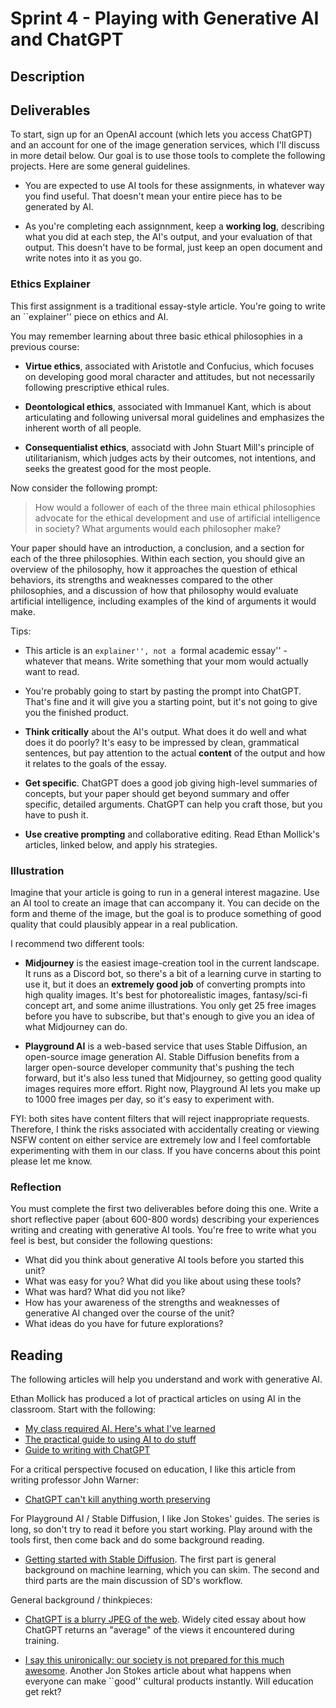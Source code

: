 # Sprint 4 - Playing with Generative AI and ChatGPT



## Description



## Deliverables

To start, sign up for an OpenAI account (which lets you access ChatGPT) and an account for one of the image generation services, which I'll discuss in more detail below. Our goal is to use those tools to complete the following projects. Here are some general guidelines.

- You are expected to use AI tools for these assignments, in whatever way you find useful. That doesn't mean your entire piece has to be generated by AI. 

- As you're completing each assignnment, keep a **working log**, describing what you did at each step, the AI's output, and your evaluation of that output. This doesn't have to be formal, just keep an open document and write notes into it as you go.

### Ethics Explainer

This first assignment is a traditional essay-style article. You're going to write an ``explainer'' piece on ethics and AI. 

You may remember learning about three basic ethical philosophies in a previous course:

- **Virtue ethics**, associated with Aristotle and Confucius, which focuses on developing good moral character and attitudes, but not necessarily following prescriptive ethical rules.

- **Deontological ethics**, associated with Immanuel Kant, which is about articulating and following universal moral guidelines and emphasizes the inherent worth of all people.

- **Consequentialist ethics**, associatd with John Stuart Mill's principle of utilitarianism, which judges acts by their outcomes, not intentions, and seeks the greatest good for the most people.

Now consider the following prompt:

> How would a follower of each of the three main ethical philosophies advocate for the ethical development and use of artificial intelligence in society? What arguments would each philosopher make?

Your paper should have an introduction, a conclusion, and a section for each of the three philosophies. Within each section, you should give an overview of the philosophy, how it approaches the question of ethical behaviors, its strengths and weaknesses compared to the other philosophies, and a discussion of how that philosophy would evaluate artificial intelligence, including examples of the kind of arguments it would make.

Tips:

- This article is an ``explainer'', not a ``formal academic essay'' - whatever that means. Write something that your mom would actually want to read.

- You're probably going to start by pasting the prompt into ChatGPT. That's fine and it will give you a starting point, but it's not going to give you the finished product.

- **Think critically** about the AI's output. What does it do well and what does it do poorly? It's easy to be impressed by clean, grammatical sentences, but pay attention to the actual **content** of the output and how it relates to the goals of the essay.

- **Get specific**. ChatGPT does a good job giving high-level summaries of concepts, but your paper should get beyond summary and offer specific, detailed arguments. ChatGPT can help you craft those, but you have to push it.

- **Use creative prompting** and collaborative editing. Read Ethan Mollick's articles, linked below, and apply his strategies.

### Illustration

Imagine that your article is going to run in a general interest magazine. Use an AI tool to create an image that can accompany it. You can decide on the form and theme of the image, but the goal is to produce something of good quality that could plausibly appear in a real publication.

I recommend two different tools:

- **Midjourney** is the easiest image-creation tool in the current landscape. It runs as a Discord bot, so there's a bit of a learning curve in starting to use it, but it does an **extremely good job** of converting prompts into high quality images. It's best for photorealistic images, fantasy/sci-fi concept art, and some anime illustrations. You only get 25 free images before you have to subscribe, but that's enough to give you an idea of what Midjourney can do.

- **Playground AI** is a web-based service that uses Stable Diffusion, an open-source image generation AI. Stable Diffusion benefits from a larger open-source developer community that's pushing the tech forward, but it's also less tuned that Midjourney, so getting good quality images requires more effort. Right now, Playground AI lets you make up to 1000 free images per day, so it's easy to experiment with.

FYI: both sites have content filters that will reject inappropriate requests. Therefore, I think the risks associated with accidentally creating or viewing NSFW content on either service are extremely low and I feel comfortable experimenting with them in our class. If you have concerns about this point please let me know.


### Reflection

You must complete the first two deliverables before doing this one. Write a short reflective paper (about 600-800 words) describing your experiences writing and creating with generative AI tools. You're free to write what you feel is best, but consider the following questions:

- What did you think about generative AI tools before you started this unit?
- What was easy for you? What did you like about using these tools?
- What was hard? What did you not like?
- How has your awareness of the strengths and weaknesses of generative AI changed over the course of the unit?
- What ideas do you have for future explorations?


## Reading

The following articles will help you understand and work with generative AI.

Ethan Mollick has produced a lot of practical articles on using AI in the classroom. Start with the following:

- [My class required AI. Here's what I've learned](https://oneusefulthing.substack.com/p/my-class-required-ai-heres-what-ive)
- [The practical guide to using AI to do stuff](https://oneusefulthing.substack.com/p/the-practical-guide-to-using-ai-to)
- [Guide to writing with ChatGPT](https://oneusefulthing.substack.com/p/how-to-use-chatgpt-to-boost-your)

For a critical perspective focused on education, I like this article from writing professor John Warner:

- [ChatGPT can't kill anything worth preserving](https://biblioracle.substack.com/p/chatgpt-cant-kill-anything-worth)

For Playground AI / Stable Diffusion, I like Jon Stokes' guides. The series is long, so don't try to read it before you start working. Play around with the tools first, then come back and do some background reading.

- [Getting started with Stable Diffusion](https://www.jonstokes.com/p/getting-started-with-stable-diffusion). The first part is general background on machine learning, which you can skim. The second and third parts are the main discussion of SD's workflow.

General background / thinkpieces:

- [ChatGPT is a blurry JPEG of the web](https://archive.ph/VbwGB). Widely cited essay about how ChatGPT returns an "average" of the views it encountered during training.

- [I say this unironically: our society is not prepared for this much awesome](https://www.jonstokes.com/p/i-say-this-unironically-our-society). Another Jon Stokes article about what happens when everyone can make ``good'' cultural products instantly. Will education get rekt?
